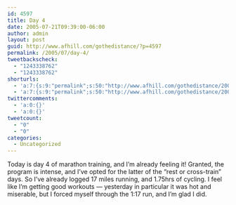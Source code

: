 ```yaml
---
id: 4597
title: Day 4
date: 2005-07-21T09:39:00-06:00
author: admin
layout: post
guid: http://www.afhill.com/gothedistance/?p=4597
permalink: /2005/07/day-4/
tweetbackscheck:
  - "1243338762"
  - "1243338762"
shorturls:
  - 'a:7:{s:9:"permalink";s:50:"http://www.afhill.com/gothedistance/2005/07/day-4/";s:7:"tinyurl";s:25:"http://tinyurl.com/r4fdsp";s:4:"isgd";s:17:"http://is.gd/A6pi";s:5:"bitly";s:20:"http://bit.ly/16aO3y";s:5:"snipr";s:22:"http://snipr.com/i2iak";s:5:"snurl";s:22:"http://snurl.com/i2iak";s:7:"snipurl";s:24:"http://snipurl.com/i2iak";}'
  - 'a:7:{s:9:"permalink";s:50:"http://www.afhill.com/gothedistance/2005/07/day-4/";s:7:"tinyurl";s:25:"http://tinyurl.com/r4fdsp";s:4:"isgd";s:17:"http://is.gd/A6pi";s:5:"bitly";s:20:"http://bit.ly/16aO3y";s:5:"snipr";s:22:"http://snipr.com/i2iak";s:5:"snurl";s:22:"http://snurl.com/i2iak";s:7:"snipurl";s:24:"http://snipurl.com/i2iak";}'
twittercomments:
  - 'a:0:{}'
  - 'a:0:{}'
tweetcount:
  - "0"
  - "0"
categories:
  - Uncategorized
---
```

Today is day 4 of marathon training, and I&#8217;m already feeling it! Granted, the program is intense, and I&#8217;ve opted for the latter of the &#8220;rest or cross-train&#8221; days. So I&#8217;ve already logged 17 miles running, and 1.75hrs of cycling. I feel like I&#8217;m getting good workouts &#8212; yesterday in particular it was hot and miserable, but I forced myself through the 1:17 run, and I&#8217;m glad I did.